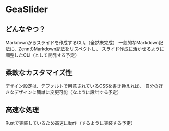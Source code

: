 # GeaSlider

## どんなやつ？
Markdownからスライドを作成するCLI。（全然未完成）
一般的なMarkdown記法に、ZennのMarkdown記法をリスペクトし、
スライド作成に活かせるように調整したCLI（として開発する予定）

## 柔軟なカスタマイズ性
デザイン設定は、デフォルトで用意されているCSSを書き換えれば、
自分の好きなデザインに簡単に変更可能（なように設計する予定）

## 高速な処理
Rustで実装しているため高速に動作（するように実装する予定）
